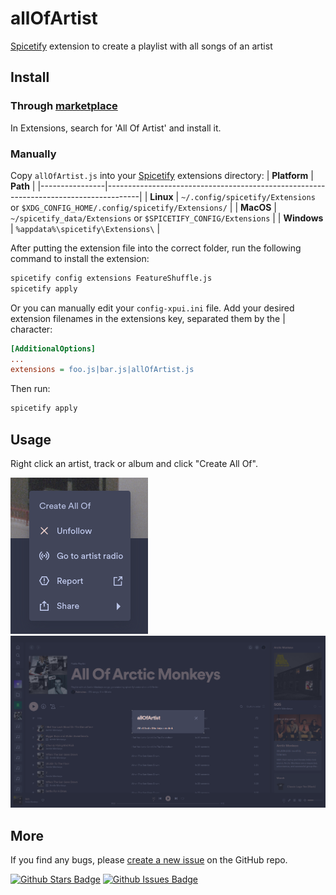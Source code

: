 # allOfArtist
[Spicetify](https://github.com/khanhas/spicetify-cli) extension to create a playlist with all songs of an artist

## Install
### Through [marketplace](https://github.com/spicetify/spicetify-marketplace)
In Extensions, search for 'All Of Artist' and install it.

### Manually
Copy `allOfArtist.js` into your [Spicetify](https://github.com/khanhas/spicetify-cli) extensions directory:
| **Platform**   | **Path**                                                                             |
|----------------|--------------------------------------------------------------------------------------|
| **Linux**      | `~/.config/spicetify/Extensions` or `$XDG_CONFIG_HOME/.config/spicetify/Extensions/` |
| **MacOS**      | `~/spicetify_data/Extensions` or `$SPICETIFY_CONFIG/Extensions`                      |
| **Windows**    | `%appdata%\spicetify\Extensions\`                                                    |

After putting the extension file into the correct folder, run the following command to install the extension:

```sh
spicetify config extensions FeatureShuffle.js
spicetify apply
```

Or you can manually edit your `config-xpui.ini` file. Add your desired extension filenames in the extensions key, separated them by the | character:

```ini
[AdditionalOptions]
...
extensions = foo.js|bar.js|allOfArtist.js
```

Then run:

```sh
spicetify apply
```

## Usage
Right click an artist, track or album and click "Create All Of".

![Screenshot Menu](allOfArtistMenu.png)
![Screenshot Playlist](allOfArtistModal.png)

## More

If you find any bugs, please [create a new issue](https://github.com/P4lmeiras/allOfArtistissues/new) on the GitHub repo.

[![Github Stars Badge](https://img.shields.io/github/stars/P4lmeiras/allOfArtist?logo=github&style=flat&color=yellow)](https://github.com/P4lmeiras/allOfArtist/)
[![Github Issues Badge](https://img.shields.io/github/issues/P4lmeiras/allOfArtist?logo=github&style=flat&color=green)](https://github.com/P4lmeiras/allOfArtist/issues)
